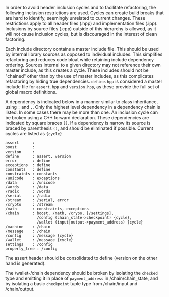 In order to avoid header inclusion cycles and to facilitate refactoring, the following inclusion restrictions are used. Cycles can create build breaks that are hard to identify, seemingly unrelated to current changes. These restrictions apply to all header files (.hpp) and implementation files (.ipp). Inclusions by source files (.cpp) outside of this hierarchy is allowed, as it will not cause inclusion cycles, but is discouraged in the interest of clean factoring.

Each include directory contains a master include file. This should be used by internal library sources as opposed to individual includes. This simplifies refactoring and reduces code bloat while retaining include dependency ordering. Sources internal to a given directory may not reference their own master include, as this creates a cycle. These includes should not be "chained" other than by the use of master includes, as this complicates refactoring by hiding true dependencies. `define.hpp` is considered a master include file for `assert.hpp` and `version.hpp`, as these provide the full set of global macro definitions.

A dependency is indicated below in a manner similar to class inheritance, using `:` and `,`. Only the highest level dependency in a dependency chain is listed. In some cases there may be more than one. An inclusion cycle can be broken using a C++ forward declaration. These dependencies are indicated by square braces `[]`. If a dependency is narrow its source is braced by parenthesis `()`, and should be eliminated if possible. Current cycles are listed as `{cycle}`

```
assert      :
boost       :
version     :
define      : assert, version
error       : define
exceptions  : define
constants   : define
constraints : constants
/unicode    : exceptions
/data       : /unicode
/words      : /data
/radix      : /words
/serial     : /radix
/stream     : /serial, error
/crypto     : /stream
/math       : constraints, exceptions
/chain      : boost, /math, /crypo, [/settings],
              /config (chain_state->checkpoint) {cycle},
              /wallet (input|output->payment_address) {cycle}
/machine    : /chain
/message    : /chain
/config     : /message {cycle}
/wallet     : /message {cycle}
settings    : /config
property_tree : /config
```
The assert header should be consolidated to define (version on the other hand is generated).

The /wallet-/chain dependency should be broken by isolating the `checked` type and emitting it in place of `payment_address` in /chain/chain_state, and by isolating a basic `checkpoint` tuple type from /chain/input and /chain/output.